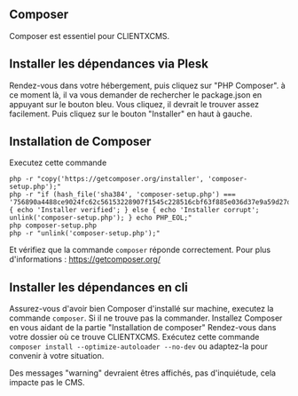 ## Composer

Composer est essentiel pour CLIENTXCMS. 

## Installer les dépendances via Plesk

Rendez-vous dans votre hébergement, puis cliquez sur "PHP Composer". à ce moment là, il va vous demander de rechercher le package.json en appuyant sur le bouton bleu. Vous cliquez, il devrait le trouver assez facilement. Puis cliquez sur le bouton "Installer" en haut à gauche.

## Installation de Composer

Executez cette commande
```shell
php -r "copy('https://getcomposer.org/installer', 'composer-setup.php');"
php -r "if (hash_file('sha384', 'composer-setup.php') === '756890a4488ce9024fc62c56153228907f1545c228516cbf63f885e036d37e9a59d27d63f46af1d4d07ee0f76181c7d3') { echo 'Installer verified'; } else { echo 'Installer corrupt'; unlink('composer-setup.php'); } echo PHP_EOL;"
php composer-setup.php
php -r "unlink('composer-setup.php');"
```
Et vérifiez que la commande `composer` réponde correctement.
Pour plus d'informations : https://getcomposer.org/

## Installer les dépendances en cli

Assurez-vous d'avoir bien Composer d'installé sur machine, executez la commande `composer`. Si il ne trouve pas la commander. Installez Composer en vous aidant de la partie "Installation de composer"
Rendez-vous dans votre dossier où ce trouve CLIENTXCMS. 
Exécutez cette commande `composer install --optimize-autoloader --no-dev` ou adaptez-la pour convenir à votre situation.

Des messages "warning" devraient êtres affichés, pas d'inquiétude, cela impacte pas le CMS.